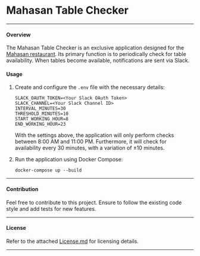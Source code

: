 
# Mahasan Table Checker

---

#### Overview

The Mahasan Table Checker is an exclusive application designed for the [Mahasan restaurant](https://www.mahasanbkk.com/). Its primary function is to periodically check for table availability. When tables become available, notifications are sent via Slack.

#### Usage

1. Create and configure the `.env` file with the necessary details:
   ```
   SLACK_OAUTH_TOKEN=<Your Slack OAuth Token>
   SLACK_CHANNEL=<Your Slack Channel ID>
   INTERVAL_MINUTES=30
   THRESHOLD_MINUTES=10
   START_WORKING_HOUR=8
   END_WORKING_HOUR=23
   ```
   With the settings above, the application will only perform checks between 8:00 AM and 11:00 PM. Furthermore, it will check for availability every 30 minutes, with a variation of ±10 minutes.

2. Run the application using Docker Compose:
   ```
   docker-compose up --build
   ```

---

#### Contribution

Feel free to contribute to this project. Ensure to follow the existing code style and add tests for new features.

---

#### License

Refer to the attached [License.md](License.md) for licensing details.

---
